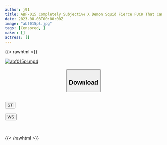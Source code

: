 ```yaml
---
author: j91
title: ABF-015 Completely Subjective X Demon Squid Fierce FUCK That Can’t Stop Even If You Cum! ! ! Pursuit 5,000 Piston Airi Suzumura
date: 2023-08-03T00:00:00Z
image: "abf015pl.jpg"
tags: [Censored, ]
maker: []
actress: []
---
```



{{< rawhtml >}}

<div class="video" data-videoid="r3AW26xrBqcbz12">
    <a href="javascript:;">
        <img src="https://my.j91.asia/posts/abf015pl/abf015pl.jpg" width="WIDTH" height="HEIGHT" alt="abf015pl.mp4" loading="lazy">
    </a>
</div>

<script type="text/javascript" src="https://j91.asia/asset/on-demand-st.js"></script>

<br>
  <link rel="stylesheet" href="https://j91.asia/asset/bs5.css">
  
  <center>
  <button class="btn btn-primary" type="button" data-bs-toggle="collapse" data-bs-target=".multi-collapse" aria-expanded="false" aria-controls="multiCollapseExample1 multiCollapseExample2"><h2>Download</h2></button></center>
</p>
<div class="row">
  <div class="col">
    <div class="collapse multi-collapse" id="multiCollapseExample1">
      <div class="card card-body">
	      	      <br>
<div class="buttons">  
<a href="https://streamtape.to/v/r3AW26xrBqcbz12"><button class="btn-hover color-3"><i class="fa fa-download"></i> ST</button></a></div>
    </div>
  </div>
</div>
  <div class="col">
    <div class="collapse multi-collapse" id="multiCollapseExample2">
      <div class="card card-body">
	      <br>
<div class="buttons">
    <a href="https://wolfstream.tv/okv2pa5yc7ed"><button class="btn-hover color-9"><i class="fa fa-download"></i> WS</button></a></div>
<br><br>
      </div>
    </div>
  </div>
</div>

{{< /rawhtml >}}